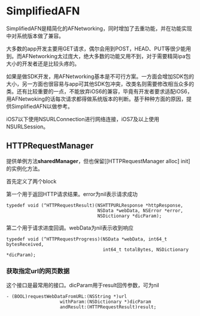 # SimplifiedAFN
SimplifiedAFN是精简化的AFNetworking，同时增加了去重功能，并在功能实现中对系统版本做了兼容。

大多数的app开发主要用GET请求，偶尔会用到POST，HEAD、PUT等很少能用到。而AFNetworking太过庞大，绝大多数的功能又用不到，对于需要精简ipa包大小的开发者还是比较头疼的。

如果是做SDK开发，用AFNetworking基本是不可行方案。一方面会增加SDK包的大小，另一方面也很容易与app可其他SDK包冲突，改类名则需要修改相当众多的类。还有比较重要的一点，不能放弃iOS6的兼容，毕竟有开发者要求适配iOS6，用AFNetwoking的话每次请求都得做系统版本的判断。基于种种方面的原因，提供SimplifiedAFN以做参考。

iOS7以下使用NSURLConnection进行网络连接，iOS7及以上使用NSURLSession。

## HTTPRequestManager
提供单例方法**sharedManager**，但也保留[[HTTPRequestManager alloc] init]的实例化方法。

首先定义了两个block

第一个用于返回HTTP请求结果。error为nil表示请求成功
~~~
typedef void (^HTTPRequestResult)(NSHTTPURLResponse *httpResponse, 
                                  NSData *webData, NSError *error, 
                                  NSDictionary *dicParam);
~~~
第二个用于请求进度回调。webData为nil表示收到响应
~~~
typedef void (^HTTPRequestProgress)(NSData *webData, int64_t bytesReceived, 
                                    int64_t totalBytes, NSDictionary *dicParam);
~~~


### 获取指定url的网页数据
这个接口是最常用的接口。dicParam用于result回传参数，可为nil
~~~
- (BOOL)requestWebDataFromURL:(NSString *)url 
                    withParam:(NSDictionary *)dicParam
                    andResult:(HTTPRequestResult)result;
~~~






